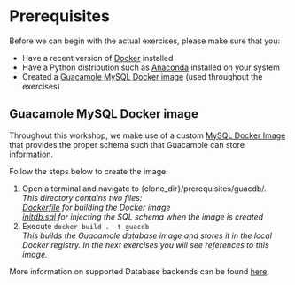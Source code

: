 # Prerequisites
Before we can begin with the actual exercises, please make sure that you:
* Have a recent version of [Docker](https://www.docker.com/) installed
* Have a Python distribution such as [Anaconda](https://www.continuum.io/downloads) installed on your system
* Created a [Guacamole MySQL Docker image](#Guacamole-MySQL-Docker-image) (used throughout the exercises)

## Guacamole MySQL Docker image
Throughout this workshop, we make use of a custom [MySQL Docker Image](https://hub.docker.com/_/mysql/) that provides the proper schema such that Guacamole can store information. 

Follow the steps below to create the image:
1. Open a terminal and navigate to {clone_dir}/prerequisites/guacdb/.  
*This directory contains two files:  
[Dockerfile](guacdb/Dockerfile) for building the Docker image  
[initdb.sql](guacdb/initdb.sql) for injecting the SQL schema when the image is created*
2. Execute `docker build . -t guacdb`  
*This builds the Guacamole database image and stores it in the local Docker registry. In the next exercises you will see references to this image.*

More information on supported Database backends can be found [here](https://github.com/glyptodon/guacamole-docker).
